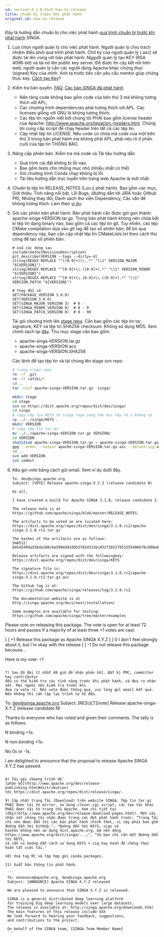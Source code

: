 ```yaml
---
id: version-4.1.0_Viet-how-to-release
title: Chuẩn bị trước khi phát hành
original_id: how-to-release
---
```


<!--- Licensed to the Apache Software Foundation (ASF) under one or more contributor license agreements.  See the NOTICE file distributed with this work for additional information regarding copyright ownership.  The ASF licenses this file to you under the Apache License, Version 2.0 (the "License"); you may not use this file except in compliance with the License.  You may obtain a copy of the License at http://www.apache.org/licenses/LICENSE-2.0 Unless required by applicable law or agreed to in writing, software distributed under the License is distributed on an "AS IS" BASIS, WITHOUT WARRANTIES OR CONDITIONS OF ANY KIND, either express or implied.  See the License for the specific language governing permissions and limitations under the License.  -->

Đây là hướng dẫn chuẩn bị cho việc phát hành
[quá trình chuẩn bị trước khi phát hành](http://www.apache.org/dev/release-publishing.html)
SINGA.

1. Lựa chọn người quản lý cho việc phát hành. Người quản lý chịu trách nhiệm
   điều phối quá trình phát hành. Chữ ký của người quản lý (.asc) sẽ được tải
   lên cùng với bản phát hành. Nggười quản lý tạo KEY (RSA 4096-bit) và tải nó
   lên public key server. Để được tin cậy kết nối trên web, người quản lý cần
   các người dùng Apache khác chứng thực (signed) Key của mình. Anh ta trước
   tiên cần yêu cầu mentor giúp chứng thực key.
   [Cách tạo Key](http://www.apache.org/dev/release-signing.html)?

2. Kiểm tra bản quyền.
   [FAQ](https://www.apache.org/legal/src-headers.html#faq-docs);
   [Các bản SINGA đã phát hành](https://issues.apache.org/jira/projects/SINGA/issues/SINGA-447)

   - Nền tảng code không bao gồm code của bên thứ 3 mà không tương thích với
     APL;
   - Các chương trình dependencies phải tương thích với APL. Các licenses giống
     với GNU là không tương thích;
   - Các tệp tin nguồn viết bởi chúng tôi PHẢI bao gồm license header của
     Apache: http://www.apache.org/legal/src-headers.html. Chúng tôi cung cấp
     script để chạy header trên tất cả các tệp tin.
   - Cập nhật tệp tin LICENSE. Nếu code có chứa mã code của một bên thứ 3 trong
     bản phát hành mà không phải APL, phải nêu rõ ở phần cuối của tập tin THÔNG
     BÁO.

3. Nâng cấp phiên bản. Kiểm tra mã code và Tài liệu hướng dẫn

   - Quá trình cài đặt không bị lỗi nào.
   - Bao gồm tests cho những mục nhỏ (nhiều nhất có thể)
   - Gói chương trình Conda chạy không bị lỗi.
   - Tài liệu hướng dẫn trực tuyến trên trang web Apache là mới nhất.

4. Chuẩn bị tệp tin RELEASE_NOTES (Lưu ý phát hành). Bao gồm các mục, Giới
   thiệu, Tính năng nổi bật, Lỗi Bugs, (đường dẫn tới JIRA hoặc Github PR),
   Những thay đổi, Danh sách thư viện Dependency, Các vấn đề không tương thích.
   Làm theo
   [ví dụ](http://commons.apache.org/proper/commons-digester/commons-digester-3.0/RELEASE-NOTES.txt).

5. Gói các phiên bản phát hành. Bản phát hành cần được gói gọn thành:
   apache-singa-VERSION.tar.gz. Trong bản phát hành không nên chứa bất kì tệp
   tin dạng binary nào, bao gồm cả các tệp tin git. Tuy nhiên, các tệp CMake
   compilation dựa vào git tag để tạo số phiên bản; để bỏ qua dependency này,
   bạn cần cập nhật tệp tin CMakeLists.txt theo cách thủ công để tạo số phiên
   bản.

   ```
   # xoá các dòng sau
   include(GetGitRevisionDescription)
   git_describe(VERSION --tags --dirty=-d)
   string(REGEX REPLACE "^([0-9]+)\\..*" "\\1" VERSION_MAJOR "${VERSION}")
   string(REGEX REPLACE "^[0-9]+\\.([0-9]+).*" "\\1" VERSION_MINOR "${VERSION}")
   string(REGEX REPLACE "^[0-9]+\\.[0-9]+\\.([0-9]+).*" "\\1" VERSION_PATCH "${VERSION}")

   # thay đổi số
   SET(PACKAGE_VERSION 3.0.0)
   SET(VERSION 3.0.0)
   SET(SINGA_MAJOR_VERSION 3)  # 0 -
   SET(SINGA_MINOR_VERSION 0)  # 0 - 9
   SET(SINGA_PATCH_VERSION 0)  # 0 - 99
   ```

   Tải gói chương trình lên
   [stage repo](https://dist.apache.org/repos/dist/dev/singa/). Cần bao gồm các
   tệp tin tar, signature, KEY và tệp tin SHA256 checksum. Không sử dụng MD5.
   Xem chính sách tại
   [đây](http://www.apache.org/dev/release-distribution#sigs-and-sums). Thư mục
   stage cần bao gồm:

   - apache-singa-VERSION.tar.gz
   - apache-singa-VERSION.acs
   - apache-singa-VERSION.SHA256

   Các lệnh để tạo tệp tin và tải chúng lên stage svn repo:

   ```sh
   # trong singa repo
   rm -rf .git
   rm -rf rafiki/*
   cd ..
   tar -czvf apache-singa-VERSION.tar.gz  singa/

   mkdir stage
   cd stage
   svn co https://dist.apache.org/repos/dist/dev/singa/
   cd singa
   # copy tệp tin KEYS từ singa repo sang thư mục này nếu không có
   cp ../../singa/KEYS .
   mkdir VERSION
   # copy tệp tin tar.gz
   mv ../../apache-singa-VERSION.tar.gz VERSION/
   cd VERSION
   sha512sum apache-singa-VERSION.tar.gz > apache-singa-VERSION.tar.gz.sha512
   gpg --armor --output apache-singa-VERSION.tar.gz.asc --detach-sig apache-singa-VERSION.tar.gz
   cd ..
   svn add VERSION
   svn commit
   ```

6) Kêu gọi vote bằng cách gửi email. Xem ví dụ dưới đây.

   ```
   To: dev@singa.apache.org
   Subject: [VOTE] Release apache-singa-X.Y.Z (release candidate N)

   Hi all,

   I have created a build for Apache SINGA 3.1.0, release candidate 2.

   The release note is at
   https://github.com/apache/singa/blob/master/RELEASE_NOTES.

   The artifacts to be voted on are located here:
   https://dist.apache.org/repos/dist/dev/singa/3.1.0.rc2/apache-singa-3.1.0.rc2.tar.gz
    
   The hashes of the artifacts are as follows:
   SHA512: 84545499ad36da108c6a599edd1d853f82d331bc03273b5278515554866f0c698e881f956b2eabcb6b29c07fa9fa4ff1add5a777b58db8a6a2362cf383b5c04d 

   Release artifacts are signed with the followingkey:
   https://dist.apache.org/repos/dist/dev/singa/KEYS

   The signature file is:
   https://dist.apache.org/repos/dist/dev/singa/3.1.0.rc2/apache-singa-3.1.0.rc2.tar.gz.asc

   The Github tag is at:
   https://github.com/apache/singa/releases/tag/3.1.0.rc2

   The documentation website is at
   http://singa.apache.org/docs/next/installation/

   Some examples are available for testing:
   https://github.com/apache/singa/tree/master/examples
   ```

Please vote on releasing this package. The vote is open for at least 72 hours
and passes if a majority of at least three +1 votes are cast.

[ ] +1 Release this package as Apache SINGA X.Y.Z [ ] 0 I don't feel strongly
about it, but I'm okay with the release [ ] -1 Do not release this package
because...

Here is my vote: +1

```

7) Sau đó đợi ít nhất 48 giờ để nhận phản hồi. Bất kì PMC, committer hay contributor
đều có thể kiểm tra các tính năng trước khi phát hành, và đưa ra nhận xét. Mọi người nên kiểm tra trước khi
đưa ra vote +1. Nếu vote được thông qua, vui lòng gửi email kết quả. Nếu không thì cần lặp lại trình tự từ đầu.

```

To: dev@singa.apache.org Subject: [RESULT][vote] Release apache-singa-X.Y.Z
(release candidate N)

Thanks to everyone who has voted and given their comments. The tally is as
follows.

N binding +1s: <names>

N non-binding +1s: <names>

No 0s or -1s.

I am delighted to announce that the proposal to release Apache SINGA X.Y.Z has
passed.

````

8) Tải gói chương trình để
[phân bổ](http://www.apache.org/dev/release-publishing.html#distribution)
tới https://dist.apache.org/repos/dist/release/singa/.

9) Cập nhật trang Tải (Download) trên website SINGA. Tệp tin tar.gz PHẢI được tải từ mirror, sử dụng closer.cgi script; các tạo tác khác PHẢI được tải từ trang chủ Apache. Xem chi tiết tại
[đây](http://www.apache.org/dev/release-download-pages.html). Một vài nhận xét chúng tôi nhận được trong các đợt phát hành trước: "Trang Tải chỉ nên được dẫn tới các bản phát hành chính thức, vì vậy phải bao gồm đường dẫn tới GitHub.", "Đường dẫn tới KEYS, sigs và
hashes không nên sử dụng dist.apache.org; mà nên dùng
https://www.apache.org/dist/singa/...;", "Và bạn chỉ cần một đường dẫn tới KEYS,
và cần có hướng dẫn cách sử dụng KEYS + sig hay hash để chứng thực hoàn tất việc tải."

10) Xoá tag RC và tập hợp gói conda packages.

11) Xuất bản thông tin phát hành.

 ```
 To: announce@apache.org, dev@singa.apache.org
 Subject: [ANNOUNCE] Apache SINGA X.Y.Z released

 We are pleased to announce that SINGA X.Y.Z is released.

 SINGA is a general distributed deep learning platform
 for training big deep learning models over large datasets.
 The release is available at: http://singa.apache.org/downloads.html
 The main features of this release include XXX
 We look forward to hearing your feedback, suggestions,
 and contributions to the project.

 On behalf of the SINGA team, {SINGA Team Member Name}
 ```
````
